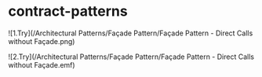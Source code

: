 # contract-patterns


![1.Try](/Architectural Patterns/Façade Pattern/Façade Pattern - Direct Calls without Façade.png)

![2.Try](/Architectural Patterns/Façade Pattern/Façade Pattern - Direct Calls without Façade.emf)